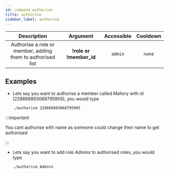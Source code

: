 ```yaml
---
id: command_authorise
title: authorise
sidebar_label: authorise
---
```


|                           Description                            |        Argument         | Accessible | Cooldown |
| :--------------------------------------------------------------: | :---------------------: | :--------: | :------: |
| Authorise a role or member, adding <br />them to authorised list | __!role or !member\_id__ |  `admin`   |  `none`  |

## Examples

* Lets say you want to authorise a member called Mallory with id (228666893068795905), you would type
    ```bash
    ./authorise 228666893068795905
    ```

:::important

You cant authorise with name as someone could change their name to get authorised

:::

* Lets say you want to add role _Admins_ to authorised roles, you would type
    ```bash
    ./authorise Admins
    ```